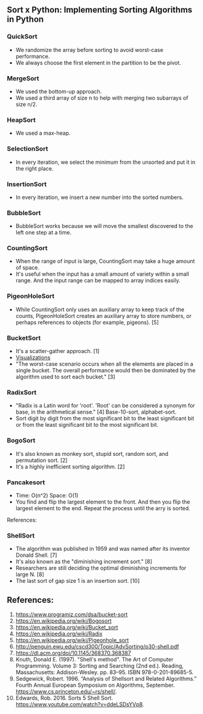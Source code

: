 ## Sort x Python: Implementing Sorting Algorithms in Python

### QuickSort
- We randomize the array before sorting to avoid worst-case performance.
- We always choose the first element in the partition to be the pivot.

### MergeSort
- We used the bottom-up approach.
- We used a third array of size n to help with merging two subarrays of size n/2.

### HeapSort
- We used a max-heap.

### SelectionSort
- In every iteration, we select the minimum from the unsorted and put it in the right place.

### InsertionSort
- In every iteration, we insert a new number into the sorted numbers.

### BubbleSort
- BubbleSort works because we will move the smallest discovered to the left one step at a time.

### CountingSort
- When the range of input is large, CountingSort may take a huge amount of space.
- It's useful when the input has a small amount of variety within a small range. And the input range can be mapped to array indices easily.

### PigeonHoleSort
- While CountingSort only uses an auxiliary array to keep track of the counts, PigeonHoleSort creates an auxiliary array to store numbers, or perhaps references to objects (for example, pigeons). [5]

### BucketSort
- It's a scatter-gather approach. [1]
- [Visualizations](https://medium.com/karuna-sehgal/an-introduction-to-bucket-sort-62aa5325d124)
- "The worst-case scenario occurs when all the elements are placed in a single bucket. The overall performance would then be dominated by the algorithm used to sort each bucket." [3]

### RadixSort
- "Radix is a Latin word for 'root'. 'Root' can be considered a synonym for base, in the arithmetical sense." [4] Base-10-sort, alphabet-sort.
- Sort digit by digit from the most significant bit to the least significant bit or from the least significant bit to the most significant bit.

### BogoSort
- It's also known as monkey sort, stupid sort, random sort, and permutation sort. [2]
- It's a highly inefficient sorting algorithm. [2]

### Pancakesort
- Time: O(n^2) Space: O(1)
- You find and flip the largest element to the front. And then you flip the largest element to the end. Repeat the process until the arry is sorted.

References:
### ShellSort
- The algorithm was published in 1959 and was named after its inventor Donald Shell. [7]
- It's also known as the "diminishing increment sort." [8]
- Researchers are still deciding the optimal diminishing increments for large N. [8]
- The last sort of gap size 1 is an insertion sort. [10]

## References:
1. https://www.programiz.com/dsa/bucket-sort
2. https://en.wikipedia.org/wiki/Bogosort
3. https://en.wikipedia.org/wiki/Bucket_sort
4. https://en.wikipedia.org/wiki/Radix
5. https://en.wikipedia.org/wiki/Pigeonhole_sort
6. http://penguin.ewu.edu/cscd300/Topic/AdvSorting/p30-shell.pdf
7. https://dl.acm.org/doi/10.1145/368370.368387
8. Knuth, Donald E. (1997). "Shell's method". The Art of Computer Programming. Volume 3: Sorting and Searching (2nd ed.). Reading, Massachusetts: Addison-Wesley. pp. 83–95. ISBN 978-0-201-89685-5.
9. Sedgewick, Robert. 1996. “Analysis of Shellsort and Related Algorithms.” Fourth Annual European Symposium on Algorithms, September. https://www.cs.princeton.edu/~rs/shell/.
10. Edwards, Rob. 2016. Sorts 5 Shell Sort. https://www.youtube.com/watch?v=ddeLSDsYVp8.
